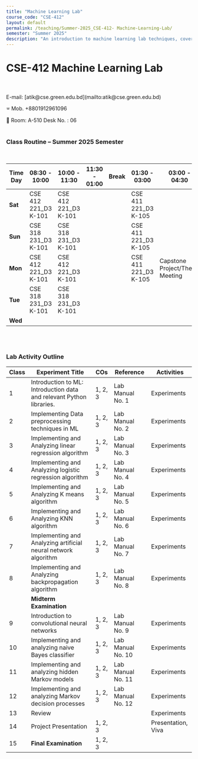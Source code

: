 ```yaml
---
title: "Machine Learning Lab"
course_code: "CSE-412"
layout: default  
permalink: /teaching/Summer-2025_CSE-412- Machine-Learning-Lab/
semester: "Summer 2025"
description: "An introduction to machine learning lab techniques, covering preprocessing, pattern mining, classification, clustering, and real-world applications."
---
```

# CSE-412 Machine Learning Lab
 <br>
<br>
E-mail: [atik@cse.green.edu.bd](mailto:atik@cse.green.edu.bd)

🕾 Mob. +8801912961096 

:office: Room: A-510 Desk No. : 06
<br>
<br>
### Class Routine – Summer 2025 Semester
<br>

| **Time<br>Day** | **08:30 - 10:00**        | **10:00 - 11:30**         | **11:30 - 01:00**         | **Break** | **01:30 - 03:00**         | **03:00 - 04:30**                     |
|------------------|---------------------------|-----------------------------|-----------------------------|-----------|-----------------------------|----------------------------------------|
| **Sat**         | CSE 412 221_D3<br>K-101  |  CSE 412 221_D3<br>K-101                  |                             |           | CSE 411 221_D3<br>K-105    |                                        |
| **Sun**         | CSE 318 231_D3<br>K-101  |        CSE 318 231_D3<br>K-101                    |                             |           | CSE 411 221_D3<br>K-105    |                                        |
| **Mon**         |              CSE 412 221_D3<br>K-101              | CSE 412 221_D3<br>K-101    |                             |           | CSE 411 221_D3<br>K-105    | Capstone Project/Thesis Meeting        |
| **Tue**         | CSE 318 231_D3<br>K-101  |           CSE 318 231_D3<br>K-101                   |                             |           |                             |                                        |
| **Wed**         |                           |                             |                             |           |                             |                                        |


<br>
<br>

### Lab Activity Outline

| Class | Experiment Title                                                         | COs      | Reference           | Activities               |
|-------|---------------------------------------------------------------------------|----------|----------------------|---------------------------|
| 1     | Introduction to ML: Introduction data and relevant Python libraries.     | 1, 2, 3  | Lab Manual No. 1     | Experiments               |
| 2     | Implementing Data preprocessing techniques in ML                         | 1, 2, 3  | Lab Manual No. 2     | Experiments               |
| 3     | Implementing and Analyzing linear regression algorithm                   | 1, 2, 3  | Lab Manual No. 3     | Experiments               |
| 4     | Implementing and Analyzing logistic regression algorithm                 | 1, 2, 3  | Lab Manual No. 4     | Experiments               |
| 5     | Implementing and Analyzing K means algorithm                             | 1, 2, 3  | Lab Manual No. 5     | Experiments               |
| 6     | Implementing and Analyzing KNN algorithm                                 | 1, 2, 3  | Lab Manual No. 6     | Experiments               |
| 7     | Implementing and Analyzing artificial neural network algorithm           | 1, 2, 3  | Lab Manual No. 7     | Experiments               |
| 8     | Implementing and Analyzing backpropagation algorithm                     | 1, 2, 3  | Lab Manual No. 8     | Experiments               |
|       | **Midterm Examination**                                                  |          |                      |                           |
| 9     | Introduction to convolutional neural networks                            | 1, 2, 3  | Lab Manual No. 9     | Experiments               |
| 10    | Implementing and analyzing naive Bayes classifier                        | 1, 2, 3  | Lab Manual No. 10    | Experiments               |
| 11    | Implementing and analyzing hidden Markov models                          | 1, 2, 3  | Lab Manual No. 11    | Experiments               |
| 12    | Implementing and analyzing Markov decision processes                     | 1, 2, 3  | Lab Manual No. 12    | Experiments               |
| 13    | Review                                                                    |          |                      | Experiments               |
| 14    | Project Presentation                                                     | 1, 2, 3  |                      | Presentation, Viva        |
| 15    | **Final Examination**                                                   | 1, 2, 3  |                      |                           |
